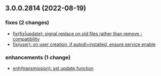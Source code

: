## 3.0.0.2814 (2022-08-19)

### fixes (2 changes)

- [fix(fix|update): signal replace on old files rather than remove - compatibility](QuickBox/development/v3-development@2152daa149b2f8f12231251e8eb42680f27de56e)
- [fix(user): on user creation, if autodl=installed, ensure service enable](QuickBox/development/v3-development@7f0b7548829f5e45afc695f21f4839c3908e99af)

### enhancements (1 change)

- [enh(transmission): set update function](QuickBox/development/v3-development@003bd51ee6ceb738733f0d70e555c5711a113cae)
